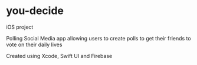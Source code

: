 # you-decide

iOS project

Polling Social Media app allowing users to create polls to get their friends to vote on their daily lives

Created using Xcode, Swift UI and Firebase
